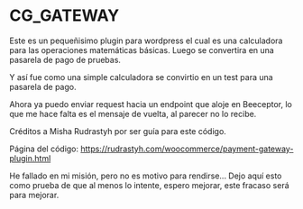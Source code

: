 # CG_GATEWAY
Este es un pequeñisimo plugin para wordpress el cual es una calculadora para las operaciones matemáticas básicas. Luego se convertira en una pasarela de pago de pruebas.

Y así fue como una simple calculadora se convirtio en un test para una pasarela de pago.

Ahora ya puedo enviar request hacia un endpoint que aloje en Beeceptor, lo que me hace falta es el mensaje de vuelta, al parecer no lo recibe.

Créditos a Misha Rudrastyh por ser guía para este código.

Página del código: https://rudrastyh.com/woocommerce/payment-gateway-plugin.html

He fallado en mi misión, pero no es motivo para rendirse... Dejo aquí esto como prueba de que al menos lo intente, espero mejorar, este fracaso será para mejorar.
